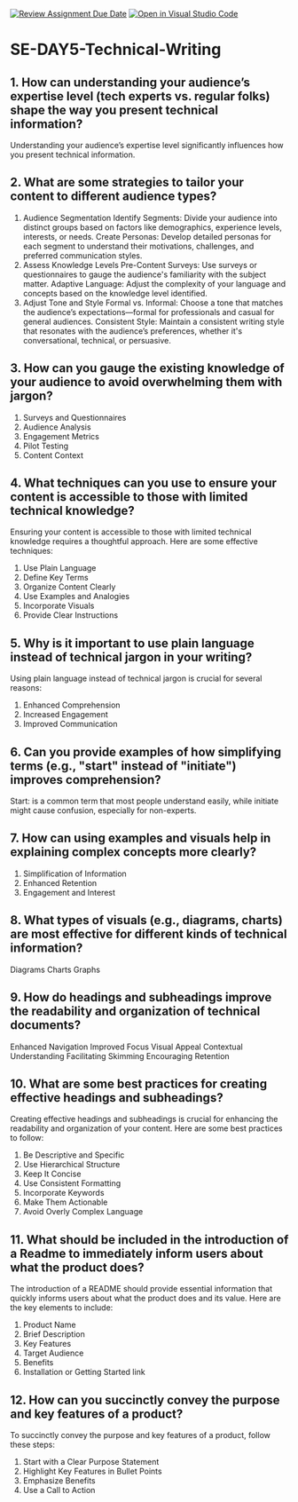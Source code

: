 [![Review Assignment Due Date](https://classroom.github.com/assets/deadline-readme-button-22041afd0340ce965d47ae6ef1cefeee28c7c493a6346c4f15d667ab976d596c.svg)](https://classroom.github.com/a/zsAR-pyY)
[![Open in Visual Studio Code](https://classroom.github.com/assets/open-in-vscode-2e0aaae1b6195c2367325f4f02e2d04e9abb55f0b24a779b69b11b9e10269abc.svg)](https://classroom.github.com/online_ide?assignment_repo_id=16184933&assignment_repo_type=AssignmentRepo)
# SE-DAY5-Technical-Writing
## 1. How can understanding your audience’s expertise level (tech experts vs. regular folks) shape the way you present technical information?
Understanding your audience’s expertise level significantly influences how you present technical information. 

## 2. What are some strategies to tailor your content to different audience types?
1. Audience Segmentation
Identify Segments: Divide your audience into distinct groups based on factors like demographics, experience levels, interests, or needs.
Create Personas: Develop detailed personas for each segment to understand their motivations, challenges, and preferred communication styles.
2. Assess Knowledge Levels
Pre-Content Surveys: Use surveys or questionnaires to gauge the audience's familiarity with the subject matter.
Adaptive Language: Adjust the complexity of your language and concepts based on the knowledge level identified.
3. Adjust Tone and Style
Formal vs. Informal: Choose a tone that matches the audience’s expectations—formal for professionals and casual for general audiences.
Consistent Style: Maintain a consistent writing style that resonates with the audience’s preferences, whether it's conversational, technical, or persuasive.

## 3. How can you gauge the existing knowledge of your audience to avoid overwhelming them with jargon?

1. Surveys and Questionnaires
2. Audience Analysis
3. Engagement Metrics
4. Pilot Testing
5. Content Context

## 4. What techniques can you use to ensure your content is accessible to those with limited technical knowledge?

Ensuring your content is accessible to those with limited technical knowledge requires a thoughtful approach. Here are some effective techniques:

1. Use Plain Language
2. Define Key Terms
3. Organize Content Clearly
4. Use Examples and Analogies
5. Incorporate Visuals
6. Provide Clear Instructions

## 5. Why is it important to use plain language instead of technical jargon in your writing?

Using plain language instead of technical jargon is crucial for several reasons:
1. Enhanced Comprehension
2. Increased Engagement
3. Improved Communication

## 6. Can you provide examples of how simplifying terms (e.g., "start" instead of "initiate") improves comprehension?
Start: is a common term that most people understand easily, while initiate might cause confusion, especially for non-experts.

## 7. How can using examples and visuals help in explaining complex concepts more clearly?
1. Simplification of Information
2. Enhanced Retention
3. Engagement and Interest

## 8. What types of visuals (e.g., diagrams, charts) are most effective for different kinds of technical information?
Diagrams
Charts
Graphs


## 9. How do headings and subheadings improve the readability and organization of technical documents?
  
 Enhanced Navigation
 Improved Focus
 Visual Appeal
 Contextual Understanding
 Facilitating Skimming
 Encouraging Retention


## 10. What are some best practices for creating effective headings and subheadings?

Creating effective headings and subheadings is crucial for enhancing the readability and organization of your content. Here are some best practices to follow:
1. Be Descriptive and Specific
2. Use Hierarchical Structure
3. Keep It Concise
4. Use Consistent Formatting
5. Incorporate Keywords
6. Make Them Actionable
7. Avoid Overly Complex Language

## 11. What should be included in the introduction of a Readme to immediately inform users about what the product does?

The introduction of a README should provide essential information that quickly informs users about what the product does and its value. Here are the key elements to include:
1. Product Name
2. Brief Description
3. Key Features
4. Target Audience
5. Benefits
6. Installation or Getting Started link

## 12. How can you succinctly convey the purpose and key features of a product?
 To succinctly convey the purpose and key features of a product, follow these steps:
1. Start with a Clear Purpose Statement
2. Highlight Key Features in Bullet Points
3. Emphasize Benefits
4. Use a Call to Action
